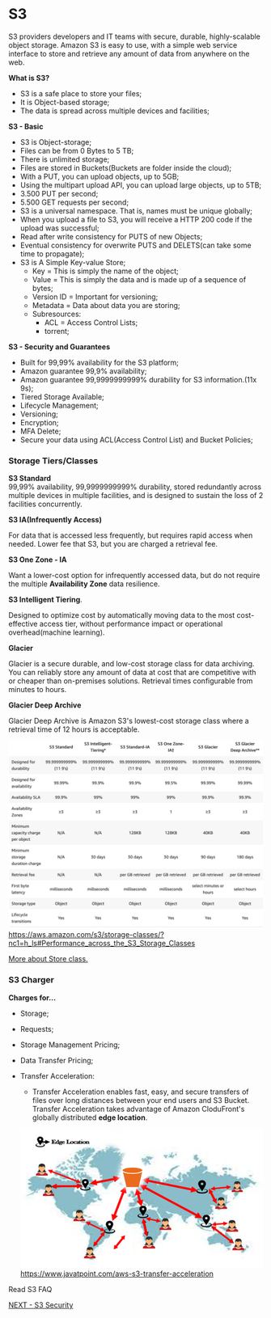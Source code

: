 # S3  

S3 providers developers and IT teams with secure, durable, highly-scalable object storage. Amazon S3 is easy to use, with a simple web service interface to store and retrieve any amount of data from anywhere on the web.  

**What is S3?**  

* S3 is a safe place to store your files;  
* It is Object-based storage;  
* The data is spread across multiple devices and facilities;  

**S3 - Basic**  

* S3 is Object-storage;  
* Files can be from 0 Bytes to 5 TB;
* There is unlimited storage;  
* Files are stored in Buckets(Buckets are folder inside the cloud);  
* With a PUT, you can upload objects, up to 5GB;  
* Using the multipart upload API, you can upload large objects, up to 5TB;  
* 3.500 PUT per second;  
* 5.500 GET requests per second;  
* S3 is a universal namespace. That is, names must be unique globally;  
* When you upload a file to S3, you will receive a HTTP 200 code if the upload was successful;  
* Read after write consistency for PUTS of new Objects;  
* Eventual consistency for overwrite PUTS and DELETS(can take some time to propagate);  
* S3 is A Simple Key-value Store;  
  * Key = This is simply the name of the object;  
  * Value = This is simply the data and is made up of a sequence of bytes;  
  * Version ID = Important for versioning;  
  * Metadata = Data about data you are storing;  
  * Subresources:  
    * ACL = Access Control Lists;  
    * torrent;

**S3 - Security and Guarantees**  

* Built for 99,99% availability for the S3 platform;  
* Amazon guarantee 99,9% availability;  
* Amazon guarantee 99,9999999999% durability for S3 information.(11x 9s);  
* Tiered Storage Available;  
* Lifecycle Management;  
* Versioning;  
* Encryption;
* MFA Delete;  
* Secure your data using ACL(Access Control List) and Bucket Policies;  

### Storage Tiers/Classes  

**S3 Standard**  
99,99% availability, 99,9999999999% durability, stored redundantly across multiple devices in multiple facilities, and is designed to sustain the loss of 2 facilities concurrently.  

**S3 IA(Infrequently Access)**  

For data that is accessed less frequently, but requires rapid access when needed. Lower fee that S3, but you are charged  a retrieval fee.  

**S3 One Zone - IA**  

Want a lower-cost option for infrequently accessed data, but do not require the multiple **Availability Zone** data resilience.

**S3 Intelligent Tiering**.

Designed to optimize cost by automatically moving data to the most cost-effective access tier, without performance impact or operational overhead(machine learning).  

**Glacier**  

Glacier is a secure durable, and low-cost storage class for data archiving. You can reliably store any amount of data at cost that are competitive with or cheaper than on-premises solutions. Retrieval times configurable from minutes to hours.  

**Glacier Deep Archive**  

Glacier Deep Archive is Amazon S3's lowest-cost storage class where a retrieval time of 12 hours is acceptable.  

![S3 Compare](/imgs/s3-compare.png) https://aws.amazon.com/s3/storage-classes/?nc1=h_ls#Performance_across_the_S3_Storage_Classes  

[More about Store class.](https://aws.amazon.com/s3/storage-classes/)
### S3 Charger  

**Charges for...**  

* Storage;  
* Requests;  
* Storage Management Pricing;  
* Data Transfer Pricing;  
* Transfer Acceleration:  
  * Transfer Acceleration enables fast, easy, and secure transfers of files over long distances between your end users and S3 Bucket. Transfer Acceleration takes advantage of Amazon CloduFront's globally distributed **edge location**.

  ![transfer Acceleration](/imgs/aws-s3-transfer-acceleration.png)https://www.javatpoint.com/aws-s3-transfer-acceleration


Read S3 FAQ  

[NEXT - S3 Security](s3_bucket.md)  
